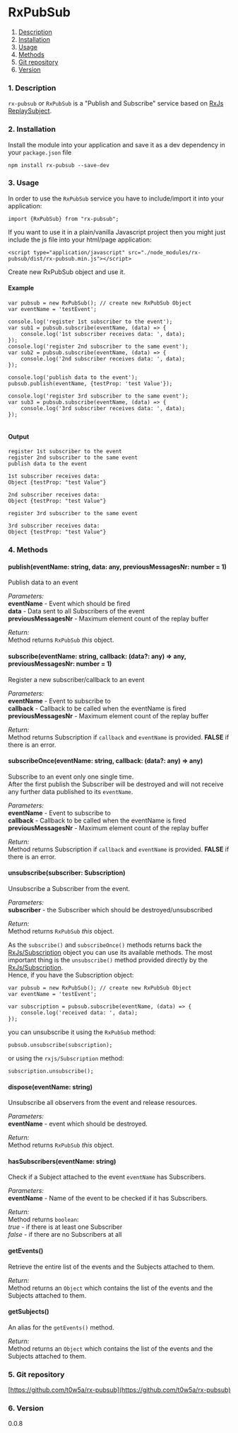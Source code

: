 RxPubSub
=====
1. [Description](#description)
2. [Installation](#installation)
3. [Usage](#usage)
4. [Methods](#methods)
5. [Git repository](#git)
6. [Version](#version)

### <a name="description"></a>1. Description
`rx-pubsub` or `RxPubSub` is a "Publish and Subscribe" service 
based on [RxJs ReplaySubject](https://github.com/Reactive-Extensions/RxJS/blob/master/doc/api/subjects/replaysubject.md). 

### <a name="installation"></a>2. Installation
Install the module into your application and save it as a dev 
dependency in your `package.json` file  
```
npm install rx-pubsub --save-dev
```

### <a name="usage"></a>3. Usage
In order to use the `RxPubSub` service you have to include/import 
it into your application:

```
import {RxPubSub} from "rx-pubsub";
```

If you want to use it in a plain/vanilla Javascript project then you 
might just include the js file into your html/page application:
```
<script type="application/javascript" src="./node_modules/rx-pubsub/dist/rx-pubsub.min.js"></script>
```

Create new RxPubSub object and use it.  
  
#### Example
```
var pubsub = new RxPubSub(); // create new RxPubSub Object
var eventName = 'testEvent';
  
console.log('register 1st subscriber to the event');
var sub1 = pubsub.subscribe(eventName, (data) => {
    console.log('1st subscriber receives data: ', data);
});  
console.log('register 2nd subscriber to the same event');
var sub2 = pubsub.subscribe(eventName, (data) => {
    console.log('2nd subscriber receives data: ', data);
});
  
console.log('publish data to the event');
pubsub.publish(eventName, {testProp: 'test Value'});
  
console.log('register 3rd subscriber to the same event');
var sub3 = pubsub.subscribe(eventName, (data) => {
    console.log('3rd subscriber receives data: ', data);
});


```

#### Output
```
register 1st subscriber to the event
register 2nd subscriber to the same event
publish data to the event
  
1st subscriber receives data: 
Object {testProp: "test Value"}
  
2nd subscriber receives data: 
Object {testProp: "test Value"}
  
register 3rd subscriber to the same event
  
3rd subscriber receives data:
Object {testProp: "test Value"}
```

### <a name="methods"></a>4. Methods

#### publish(eventName: string, data: any, previousMessagesNr: number = 1)
Publish data to an event  
  
*Parameters:*  
**eventName** - Event which should be fired  
**data** - Data sent to all Subscribers of the event  
**previousMessagesNr** - Maximum element count of the replay 
buffer  
  
*Return:*  
Method returns `RxPubSub` *this* object.
  
  
#### subscribe(eventName: string, callback: (data?: any) => any, previousMessagesNr: number = 1)
Register a new subscriber/callback to an event  
  
*Parameters:*  
**eventName** - Event to subscribe to  
**callback** - Callback to be called when the eventName is 
fired  
**previousMessagesNr** - Maximum element count of the replay 
buffer  
  
*Return:*  
Method returns Subscription if `callback` and `eventName` is 
provided. **FALSE** if there is an error.
  
  
#### subscribeOnce(eventName: string, callback: (data?: any) => any)
Subscribe to an event only one single time.  
After the first publish the Subscriber will be destroyed and 
will not receive any further data published to its `eventName`.  
  
*Parameters:*  
**eventName** - Event to subscribe to  
**callback** - Callback to be called when the eventName is 
fired  
**previousMessagesNr** - Maximum element count of the replay 
buffer  
  
*Return:*  
Method returns Subscription if `callback` and `eventName` is 
provided. **FALSE** if there is an error.
  
  
#### unsubscribe(subscriber: Subscription)
Unsubscribe a Subscriber from the event.    
  
*Parameters:*  
**subscriber** - the Subscriber which should be 
destroyed/unsubscribed  
  
*Return:*  
Method returns `RxPubSub` *this* object.
  
  
As the `subscribe()` and `subscribeOnce()` methods returns back the [RxJs/Subscription](https://github.com/ReactiveX/rxjs/blob/master/doc/subscription.md) 
object you can use its available methods. The most important thing is the `unsubscribe()` 
method provided directly by the [RxJs/Subscription](https://github.com/ReactiveX/rxjs/blob/master/doc/subscription.md).  
Hence, if you have the Subscription object:
```
var pubsub = new RxPubSub(); // create new RxPubSub Object
var eventName = 'testEvent';
  
var subscription = pubsub.subscribe(eventName, (data) => {
    console.log('received data: ', data);
});  
```
you can unsubscribe it using the `RxPubSub` method:
```
pubsub.unsubscribe(subscription);
```
or using the `rxjs/Subscription` method:
```
subscription.unsubscribe();
```
  
  
#### dispose(eventName: string)
Unsubscribe all observers from the event and release resources. 
  
*Parameters:*  
**eventName** - event which should be destroyed.  
  
*Return:*  
Method returns `RxPubSub` *this* object.
  
  
#### hasSubscribers(eventName: string)
Check if a Subject attached to the event `eventName` has 
Subscribers.  
  
*Parameters:*  
**eventName** - Name of the event to be checked if it 
has Subscribers.  
  
*Return:*  
Method returns `boolean`:  
*true* - if there is at least one Subscriber  
*false* - if there are no Subscribers at all
  
  
#### getEvents()
Retrieve the entire list of the events and 
the Subjects attached to them.  
  
*Return:*  
Method returns an `Object` which contains the list of the
events and the Subjects attached to them.
  
  
#### getSubjects()
An alias for the `getEvents()` method.    
  
*Return:*  
Method returns an `Object` which contains the list of the
events and the Subjects attached to them.
  
  
### <a name="git"></a>5. Git repository
[https://github.com/t0w5a/rx-pubsub](https://github.com/t0w5a/rx-pubsub)

### <a name="version"></a>6. Version
0.0.8